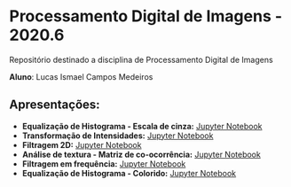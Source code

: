 # Processamento Digital de Imagens - 2020.6
Repositório destinado a disciplina de Processamento Digital de Imagens

**Aluno**: Lucas Ismael Campos Medeiros

## Apresentações: 
- **Equalização de Histograma - Escala de cinza:** [Jupyter Notebook](https://github.com/lucasismael/PDI_2020/blob/master/histogram_equalization_presentation.ipynb)
- **Transformação de Intensidades:** [Jupyter Notebook](https://github.com/lucasismael/PDI_2020/blob/master/Intensity_transformations.ipynb)
- **Filtragem 2D:** [Jupyter Notebook](https://github.com/lucasismael/PDI_2020/blob/master/Image_Filtering.ipynb)
- **Análise de textura - Matriz de co-ocorrência:** [Jupyter Notebook](https://github.com/lucasismael/PDI_2020/blob/master/co-occourrence_matrix.ipynb)
- **Filtragem em frequência:** [Jupyter Notebook](https://github.com/lucasismael/PDI_2020/blob/master/FrequencyFiltering.ipynb)
- **Equalização de Histograma - Colorido:** [Jupyter Notebook](https://github.com/lucasismael/PDI_2020/blob/master/ColorEqualization.ipynb)
